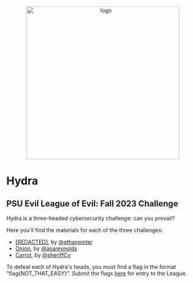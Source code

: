 <div id="top" align="center">
<img src="https://github.com/ethanpinter/hydra/assets/46902377/88065312-d434-41dc-8744-de01c10061bd" alt="logo" width="400px" height = "400px"/>
</div>

# Hydra
## PSU Evil League of Evil: Fall 2023 Challenge
Hydra is a three-headed cybersecurity challenge: can you prevail?

Here you'll find the materials for each of the three challenges: 
- [[REDACTED]](https://github.com/ethanpinter/hydra/tree/main/Challenge%20A%20-%20%5BREDACTED%5D), by [@ethanpinter](https://github.com/ethanpinter)
- [Onion](https://github.com/ethanpinter/hydra/tree/main/Challenge%20B%20-%20Onion), by [@asareynolds](https://github.com/asareynolds)
- [Carrot](https://github.com/ethanpinter/hydra/tree/main/Challenge%20C%20-%20Carrot), by [@sheriffCy](https://github.com/sheriffCy)


To defeat each of Hydra's heads, you must find a flag in the format "flag{NOT_THAT_EASY}". Submit the flags [here](https://forms.office.com/r/BwZDZrAUTW) for entry to the League.
